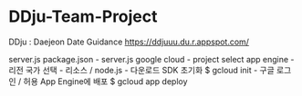 # DDju-Team-Project
DDju : Daejeon Date Guidance
<https://ddjuuu.du.r.appspot.com/>

server.js
package.json - server.js
google cloud - project select
app engine - 리전 국가 선택 - 리소스 / node.js - 다운로드
SDK 초기화 $ gcloud init - 구글 로그인 / 허용
App Engine에 배포 $ gcloud app deploy

